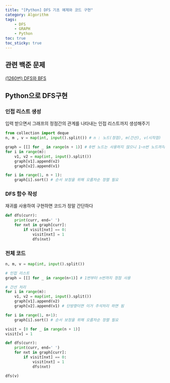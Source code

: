 ```yaml
---
title: "[Python] DFS 기초 예제와 코드 구현"
category: Algorithm
tags:
    - DFS
    - GRAPH
    - Python
toc: true
toc_sticky: true
---
```

## 관련 백준 문제
[(1260번) DFS와 BFS](https://www.acmicpc.net/problem/1260)   

## Python으로 DFS구현
### 인접 리스트 생성
입력 받으면서 그래프의 정점간의 관계를 나타내는 인접 리스트까지 생성해주기
```python
from collection import deque
n, m , v = map(int, input().split()) # n : 노드(정점), m(간선), v(시작점)

graph = [[] for _ in range(n + 1)] # 0번 노드는 사용하지 않으니 1~n번 노드까지 할당
for i in range(m):
    v1, v2 = map(int, input().split())
    graph[v1].append(v2)
    graph[v2].append(v1)

for i in range(1, n + 1):
    graph[i].sort() # 순서 보정을 위해 오름차순 정렬 필요
```

### DFS 함수 작성
재귀를 사용하여 구현하면 코드가 정말 간단하다
```python
def dfs(curr):
    print(curr, end=' ')
    for nxt in graph[curr]:
        if visit[nxt] == 0:
            visit[nxt] = 1
            dfs(nxt)
```

### 전체 코드
```python
n, m, v = map(int, input().split())

# 인접 리스트
graph = [[] for _ in range(n+1)] # 1번부터 n번까지 정점 사용

# 간선 처리
for i in range(m):
    v1, v2 = map(int, input().split())
    graph[v1].append(v2)
    graph[v2].append(v1) # 단방향이면 이거 주석처리 하면 됨

for i in range(1, n+1):
    graph[i].sort() # 순서 보정을 위해 오름차순 정렬 필요

visit = [0 for _ in range(n + 1)]
visit[v] = 1

def dfs(curr):
    print(curr, end=' ')
    for nxt in graph[curr]:
        if visit[nxt] == 0:
            visit[nxt] = 1
            dfs(nxt)

dfs(v)
```